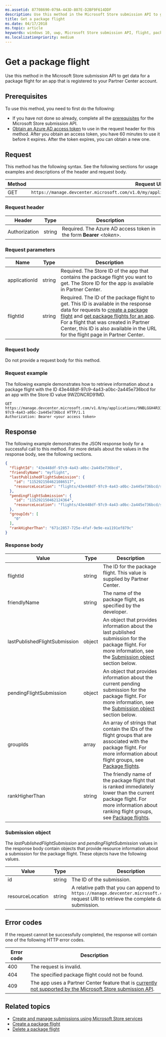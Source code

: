 ```yaml
---
ms.assetid: 87708690-079A-443D-807E-D2BF9F614DDF
description: Use this method in the Microsoft Store submission API to get data for a package flight for an app that is registered to your Partner Center account.
title: Get a package flight
ms.date: 04/17/2018
ms.topic: article
keywords: windows 10, uwp, Microsoft Store submission API, flight, package flight
ms.localizationpriority: medium
---
```

# Get a package flight

Use this method in the Microsoft Store submission API to get data for a package flight for an app that is registered to your Partner Center account.

## Prerequisites

To use this method, you need to first do the following:

* If you have not done so already, complete all the [prerequisites](create-and-manage-submissions-using-windows-store-services.md#prerequisites) for the Microsoft Store submission API.
* [Obtain an Azure AD access token](create-and-manage-submissions-using-windows-store-services.md#obtain-an-azure-ad-access-token) to use in the request header for this method. After you obtain an access token, you have 60 minutes to use it before it expires. After the token expires, you can obtain a new one.

## Request

This method has the following syntax. See the following sections for usage examples and descriptions of the header and request body.

| Method | Request URI                                                      |
|--------|------------------------------------------------------------------|
| GET    | ```https://manage.devcenter.microsoft.com/v1.0/my/applications/{applicationId}/flights/{flightId}``` |


### Request header

| Header        | Type   | Description                                                                 |
|---------------|--------|-----------------------------------------------------------------------------|
| Authorization | string | Required. The Azure AD access token in the form **Bearer** &lt;*token*&gt;. |


### Request parameters

| Name        | Type   | Description                                                                 |
|---------------|--------|-----------------------------------------------------------------------------|
| applicationId | string | Required. The Store ID of the app that contains the package flight you want to get. The Store ID for the app is available in Partner Center.  |
| flightId | string | Required. The ID of the package flight to get. This ID is available in the response data for requests to [create a package flight](create-a-flight.md) and [get package flights for an app](get-flights-for-an-app.md). For a flight that was created in Partner Center, this ID is also available in the URL for the flight page in Partner Center.  |


### Request body

Do not provide a request body for this method.

### Request example

The following example demonstrates how to retrieve information about a package flight with the ID 43e448df-97c9-4a43-a0bc-2a445e736bcd for an app with the Store ID value 9WZDNCRD91MD.

```
GET https://manage.devcenter.microsoft.com/v1.0/my/applications/9NBLGGH4R315/flights/43e448df-97c9-4a43-a0bc-2a445e736bcd HTTP/1.1
Authorization: Bearer <your access token>
```

## Response

The following example demonstrates the JSON response body for a successful call to this method. For more details about the values in the response body, see the following sections.

```json
{
  "flightId": "43e448df-97c9-4a43-a0bc-2a445e736bcd",
  "friendlyName": "myflight",
  "lastPublishedFlightSubmission": {
    "id": "1152921504621086517",
    "resourceLocation": "flights/43e448df-97c9-4a43-a0bc-2a445e736bcd/submissions/1152921504621086517"
  },
  "pendingFlightSubmission": {
    "id": "115292150462124364",
    "resourceLocation": "flights/43e448df-97c9-4a43-a0bc-2a445e736bcd/submissions/1152921504621243647"
  },
  "groupIds": [
    "0"
  ],
  "rankHigherThan": "671c2857-725e-4faf-9e9e-ea1191ef879c"
}
```

### Response body

| Value      | Type   | Description                                                                                                                                                                                                                                                                         |
|------------|--------|----------------------------------------------------------------------------------------------------------------------------------------------------------------------------------------------------------------------------------------------------------------------------------------|
| flightId            | string  | The ID for the package flight. This value is supplied by Partner Center.  |
| friendlyName           | string  | The name of the package flight, as specified by the developer.   |  
| lastPublishedFlightSubmission       | object | An object that provides information about the last published submission for the package flight. For more information, see the [Submission object](#submission_object) section below.  |
| pendingFlightSubmission        | object  |  An object that provides information about the current pending submission for the package flight. For more information, see the [Submission object](#submission_object) section below.  |   
| groupIds           | array  | An array of strings that contain the IDs of the flight groups that are associated with the package flight. For more information about flight groups, see [Package flights](https://msdn.microsoft.com/windows/uwp/publish/package-flights).   |
| rankHigherThan           | string  | The friendly name of the package flight that is ranked immediately lower than the current package flight. For more information about ranking flight groups, see [Package flights](https://msdn.microsoft.com/windows/uwp/publish/package-flights).  |


<span id="submission_object" />

### Submission object

The *lastPublishedFlightSubmission* and *pendingFlightSubmission* values in the response body contain objects that provide resource information about a submission for the package flight. These objects have the following values.

| Value           | Type    | Description                                                                                                                                                                                                                          |
|-----------------|---------|--------------------------------------------------------------------------------------------------------------------------------------------------------------------------------------------------------------------------------------|
| id            | string  | The ID of the submission.    |
| resourceLocation   | string  | A relative path that you can append to the base ```https://manage.devcenter.microsoft.com/v1.0/my/``` request URI to retrieve the complete data for the submission.               |


## Error codes

If the request cannot be successfully completed, the response will contain one of the following HTTP error codes.

| Error code |  Description     |
|--------|---------------------  |
| 400  | The request is invalid. |
| 404  | The specified package flight could not be found.   |   
| 409  | The app uses a Partner Center feature that is [currently not supported by the Microsoft Store submission API](create-and-manage-submissions-using-windows-store-services.md#not_supported). |                                                                                                 


## Related topics

* [Create and manage submissions using Microsoft Store services](create-and-manage-submissions-using-windows-store-services.md)
* [Create a package flight](create-a-flight.md)
* [Delete a package flight](delete-a-flight.md)
